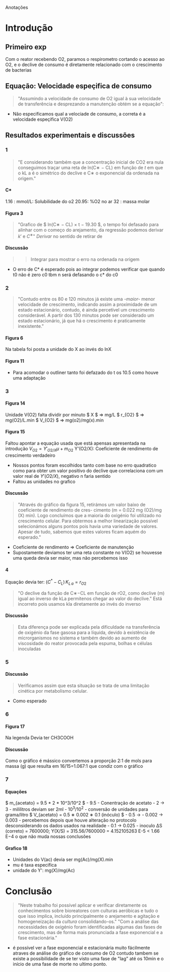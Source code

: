Anotações
# Introdução
## Primeiro exp
Com o reator recebendo O2, paramos o respirometro cortando o acesso ao O2, e o declive de consumo é diretamente relacionado com o crescimento de bacterias
## Equação: Velocidade espeçifica de consumo
> "Assumindo a velocidade de consumo de O2 igual à sua velocidade de transferência e desprezando a manutenção obtém se a equação":
+ Não especificamos qual a velociade de consumo, a correta é a velocidade espeçifica V(O2)
## Resultados experimentais e discussões
### 1
####
> "E considerando também que a concentração inicial de CO2 era nula conseguimos traçar uma reta de ln(C∗ − CL) em função de *t* em que o kL a é o simétrico do declive e C∗ o exponencial da ordenada na origem."
#### C*
1.16 : mmol/L: Solubilidade do o2
20.95: %O2 no ar
32   : massa molar
#### Figura 3
> "Grafico de $ ln(C∗ − CL) × t − 19.30 $, o tempo foi defasado para alinhar com o começo do arejamento, da regressão podemos derivar $k'$ e $C^∗$"
*Derivar* no sentido de retirar de
#### Discussão
>> Integrar para mostrar o erro na ordenada na origem
- O erro de C* é esperado pois ao integrar podemos verificar que quando t0 não é zero c0 tbm n será defasando o c* do c0
### 2
> "Contudo entre os 80 e 120 minutos já existe uma *-maior-* menor velocidade de crescimento, indicando assim a proximidade de um estado estacionário, contudo, é ainda percetível um crescimento considerável. A partir dos 130 minutos pode ser considerado um estado estacionário, já que há o crescimento é praticamente inexistente."
#### Figura 6
Na tabela foi posta a unidade do X ao invés do lnX
#### Figura 11
- Para acomodar o outliner tanto foi defazado do t os 10.5 como houve uma adaptação
### 3
#### Figura 14
Unidade V(O2) falta dividir por minuto
$ X        $ => mg/L
$ r_{O2} $ => mg(O2)/L.min
$ V_{O2} $ => mg(o2)/mg(x).min
#### Figura 15
Faltou apontar a equação usada que está apensas apresentada na introdução
$V_{O2}=Y'_{O2/X} \mu + m_{O2}$
Y'(O2/X): Coeficiente de rendimento de crescimento verdadeiro
- Nossos pontos foram escolhidos tanto com base no erro quadratico como para obter um valor positivo do declive que correlaciona com um valor real de $Y'(O2/X)$, negativo n faria sentido
- Faltou as unidades no grafico
#### Discussão
> "Através do gráfico da figura 15, retirámos um valor baixo de coeficiente de rendimento de cres- cimento (m = 0.022 mg (O2)/mg (X) min). Logo concluímos que a maioria do oxigénio foi utilizado no crescimento celular. Para obtermos a melhor linearização possível selecionámos alguns pontos pois havia uma variedade de valores. Apesar de tudo, sabemos que estes valores ficam aquém do esperado."
- Coeficiente de rendimento => Coeficiente de manutenção
- Supostamente deviamos ter uma reta constante no V(O2) se houvesse uma queda devia ser maior, mas não percebemos isso
#### 4
Equação devia ter: $(C^*-C_L)\,K_{L\,a} = r_{O2}$
> "O declive da função de C∗−CL em função de rO2, como declive (m) igual ao inverso de kLa permitenos chegar ao valor do declive."
Está incorreto pois usamos kla diretamente ao invés do inverso
#### Discussão
> Esta diferença pode ser explicada pela dificuldade na transferência de oxigénio da fase gasosa para a líquida, devido à existência de microrganismos no sistema e também devido ao aumento de viscosidade do reator
provocada pela espuma, bolhas e células inoculadas
### 5
#### Discussão
> Verificamos assim que esta situação se trata de uma limitação cinética por metabolismo celular.
- Como esperado
### 6
#### Figura 17
Na legenda Devia ter CH3COOH
#### Discussão
Como o gráfico é mássico convertemos a proporção 2:1 de mols para massa (g) que resulta em 16/15=1.067:1 que condiz com o gráfico
### 7
#### Equações
$ m_{acetato} = 9.5 * 2 * 10^3/10^2 $
    - 9.5       - Conentração de acetato
    - 2 -> 3    - mililitros deviam ser 2ml
    - $10^3/10^2$ - conversão de unidades para grama/litro
$ V_{acetato} = 0.5 ∗ 0.002 ∗ 0.1 (inóculo) $
    - 0.5 -> 
    - 0.002 -> 0.003 - percebemos depois que houve alteração no protocolo desconsiderando os dados usados na realidade
    - 0.1 -> 0.025   - inoculo
ΔS (correto) = 7600000;
Y(X/S) = 315.56/7600000 = 4.152105263 E-5 < 1.66 E−4 
o que não muda nossas conclusões
#### Grafico 18
- Unidades do V(ac) devia ser mg(Ac)/mg(X).min
- mu é taxa especifica
- unidade do Y': mg(X)/mg(Ac)
# Conclusão
> "Neste trabalho foi possível aplicar e verificar diretamente os conhecimentos sobre bioreatores com culturas aeróbicas e tudo o que isso implica, incluído principalmente o arejamento e agitação e homogeneização da *cultura* consolidando-os."
> "Com a análise das necessidades de oxigénio foram identificadas algumas das fases de crescimento, mas de forma mais pronunciada a fase exponencial e a fase estacionária."
- é possível ver a fase exponencial e estacionária muito fácilmente atraves de análise do gráfico de consumo de O2 contudo tambem se existe a possibilidade de se ter visto uma fase de "lag" até os 10min e o início de uma fase de morte no ultimo ponto.